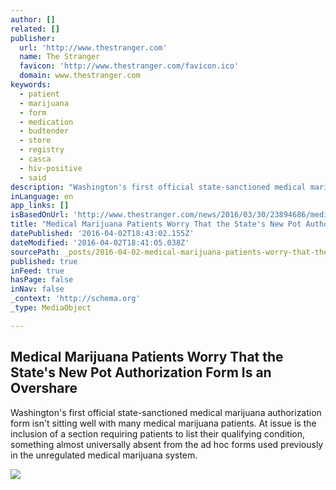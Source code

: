 ```yaml
---
author: []
related: []
publisher:
  url: 'http://www.thestranger.com'
  name: The Stranger
  favicon: 'http://www.thestranger.com/favicon.ico'
  domain: www.thestranger.com
keywords:
  - patient
  - marijuana
  - form
  - medication
  - budtender
  - store
  - registry
  - casca
  - hiv-positive
  - said
description: "Washington's first official state-sanctioned medical marijuana authorization form isn't sitting well with many medical marijuana patients. At issue is the inclusion of a section requiring patients to list their qualifying condition, something almost universally absent from the ad hoc forms used previously in the unregulated medical marijuana system."
inLanguage: en
app_links: []
isBasedOnUrl: 'http://www.thestranger.com/news/2016/03/30/23894686/medical-marijuana-patients-worry-that-the-states-new-pot-authorization-form-is-an-overshare'
title: "Medical Marijuana Patients Worry That the State's New Pot Authorization Form Is an Overshare"
datePublished: '2016-04-02T18:43:02.155Z'
dateModified: '2016-04-02T18:41:05.038Z'
sourcePath: _posts/2016-04-02-medical-marijuana-patients-worry-that-the-states-new-pot-au.md
published: true
inFeed: true
hasPage: false
inNav: false
_context: 'http://schema.org'
_type: MediaObject

---
```

<article style=""><h1>Medical Marijuana Patients Worry That the State's New Pot Authorization Form Is an Overshare</h1><p>Washington's first official state-sanctioned medical marijuana authorization form isn't sitting well with many medical marijuana patients. At issue is the inclusion of a section requiring patients to list their qualifying condition, something almost universally absent from the ad hoc forms used previously in the unregulated medical marijuana system.</p><img src="http://media1.fdncms.com/stranger/imager/u/original/23894682/eye.jpg" /></article>